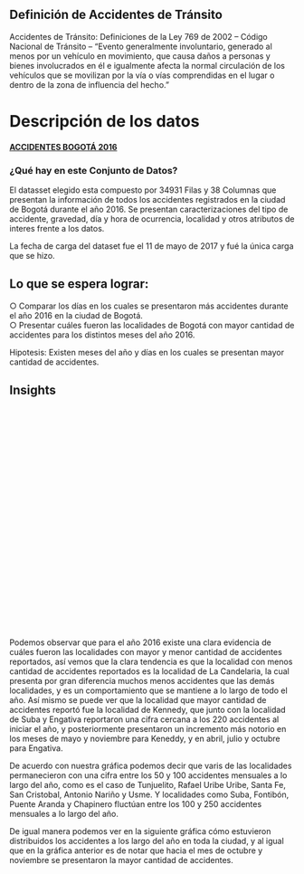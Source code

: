 
## Definición de Accidentes de Tránsito

Accidentes de Tránsito: Definiciones de la Ley 769 de 2002 – Código Nacional de Tránsito
– “Evento generalmente involuntario, generado al menos por un vehículo en movimiento, que causa daños a personas y bienes involucrados en él e igualmente afecta la normal
circulación de los vehículos que se movilizan por la vía o vías comprendidas en el lugar o dentro de la zona de influencia del hecho.”

# Descripción de los datos

#### [ACCIDENTES BOGOTÁ 2016](https://www.datos.gov.co/Transporte/2016-ACCIDENTES-DE-TR-NSITO-BOGOT-/79fi-zm8c)

### ¿Qué hay en este Conjunto de Datos?
El datasset elegido esta compuesto por 34931 Filas y 38 Columnas que presentan la información de todos los accidentes registrados en la ciudad de Bogotá durante el año 2016.  Se presentan caracterizaciones del tipo de accidente, gravedad, día y hora de ocurrencia, localidad y otros atributos de interes frente a los datos. 

La fecha de carga del dataset fue el 11 de mayo de 2017 y fué la única carga que se hizo.

## Lo que se espera lograr:
○ Comparar los días en los cuales se presentaron más accidentes durante el año 2016 en la ciudad de Bogotá.</br>
○ Presentar cuáles fueron las localidades de Bogotá con mayor cantidad de accidentes para los distintos meses del año 2016.</br>

Hipotesis: Existen meses del año y días en los cuales se presentan mayor cantidad de accidentes.

## Insights


<html lang="en">
<meta charset="utf-8">
<style>

.axis--x path {
  display: none;
}

.line {
  fill: none;
  stroke: steelblue;
  stroke-width: 1.5px;
}

 circle {
    fill: white;
    stroke: #ed1e79; 
    stroke-width: 3;
}
.tooltip {
    background: none repeat scroll 0 0 #ed1e79;
    border: 0 solid #ffffff;
    border-radius: 8px;
    color: #ffffff;
    font: 12px sans-serif;
    height: 38px;
    padding: 2px;
    pointer-events: none;
    position: absolute;
    text-align: center;
    width: 90px;
}

</style>
<svg width="640" height="500"></svg>
<script src="//d3js.org/d3.v4.min.js"></script>
<script>

// definición de la variable que contendra el elemneto SVG y sus dimensiones
var svg = d3.select("svg"),
// configuración de las dimensiones y márgenes del gráfico
    margin = {top: 20, right: 80, bottom: 30, left: 50},
    width = svg.attr("width") - margin.left - margin.right,
    height = svg.attr("height") - margin.top - margin.bottom,
    // creación del elemento de tipo svg  (g)
    g = svg.append("g").attr("transform", "translate(" + margin.left + "," + margin.top + ")");

// definición del tipo de dato asociado al mes 
var parseTime = d3.timeParse("%m %Y");

// definición de las escalas
var x = d3.scaleTime().range([0, width]), // escala de tiempo
    y = d3.scaleLinear().range([height, 0]), // escala lineal
    z = d3.scaleOrdinal(d3.schemeCategory10); // rango de colores  usar

  // definición de nombres en español }  
  var es_ES = {
        "decimal": ",",
        "thousands": ".",
        "grouping": [3],
        "currency": ["€", ""],
        "dateTime": "%a %b %e %X %Y",
        "date": "%d/%m/%Y",
        "time": "%H:%M:%S",
        "periods": ["AM", "PM"],
        "days": ["Domingo", "Lunes", "Martes", "Miércoles", "Jueves", "Viernes", "Sábado"],
        "shortDays": ["Dom", "Lun", "Mar", "Mi", "Jue", "Vie", "Sab"],
        "months": ["Enero", "Febrero", "Marzo", "Abril", "Mayo", "Junio", "Julio", "Agosto", "Septiembre", "Octubre", "Noviembre", "Diciembre"],
        "shortMonths": ["Ene", "Feb", "Mar", "Abr", "May", "Jun", "Jul", "Ago", "Sep", "Oct", "Nov", "Dic"]
    };

    var ES = d3.timeFormatLocale(es_ES);
// tipo de linea a utilizar en el gráfico y caracterización de los atributos mes y cantidad de accidentes.
var line = d3.line()
    .curve(d3.curveBasis) // tipo de línea
    .x(function(d) { return x(d.MES); })
    .y(function(d) { return y(d.accidentes); });

// lectura de los datos desde archivo .tsv
d3.tsv("accidentes_localidad_MES.tsv", type, function(error, data) {
  if (error) throw error;

// definición de la variable que establece las líneas a pintar, para nuestro caso las localidades
  var localidades = data.columns.slice(1).map(function(id) {
    return {
      id: id,
      values: data.map(function(d) {
        return {MES : d.MES , accidentes : d[id]}; }) }; // cantidad de accidentes por localidad para cada mes
  });

  // definición del dominio para el eje de las x, dado por los meses en términos de línea de tiempo
  x.domain(d3.extent(data, function(d) { return d.MES; }));
  // definición del dominio para el eje de las y, dado por las localidades 
  // devuelve la cantidad de accidentes por localidad por cada mes
  y.domain([
    d3.min(localidades, function(c) { return d3.min(c.values, function(d) { return d.accidentes; }); }),
    d3.max(localidades, function(c) { return d3.max(c.values, function(d) { return d.accidentes; }); })
  ]);
  // definición del dominio de las Z el cual nos da el dato para la línea
  z.domain(localidades.map(function(c) { return c.id; }));

  // eje x
  g.append("g")
      .attr("class", "axis axis--x")
      .attr("transform", "translate(0," + height + ")")
      .call(d3.axisBottom(x));

  // eje y, el rango esta dado por los valores mínimo y máximo de la cantidad de accidentes por mes por localidad
  g.append("g")
      .attr("class", "axis axis--y")
      .call(d3.axisLeft(y))
    .append("text")
      .attr("transform", "rotate(-90)")
      .attr("y", 3)
      .attr("dy", "0.71em")
      .attr("fill", "#000")
      .text("Accidentes");
  
  // variable con nombres de localidades para ser pintadas 
  var local = g.selectAll(".local")
    .data(localidades)
    .enter().append("g")
      .attr("class", "local");
  
  // path de lineas por localidad con datos de cantidad de accidentes
  local.append("path")
      .attr("class", "line")
      .attr("d", function(d) { return line(d.values); })
      .style("stroke", function(d) { return z(d.id); });
  
  // texto de las líneas
  local.append("text")
      .datum(function(d) { return {id: d.id, value: d.values[d.values.length - 1]}; })
      .attr("transform", function(d) { return "translate(" + x(d.value.MES) + "," + y(d.value.accidentes) + ")"; })
      .attr("x", 1.5)
      .attr("dy", "0.35em")
      .style("font", "8px sans-serif")
      .text(function(d) { return d.id; });

  svg.selectAll("g.dot")
        .data(data)
        .enter().append("g")
        .attr("class", "dot")
        .selectAll("circle")
        .data(function(d) { return d.values; })
        .enter().append("circle")
        .attr("r", 5)
        .attr("cx", function(d,i) {  return x(d.MES); })
        .attr("cy", function(d,i) { return y(d.value.accidentes); })

// Tooltip stuff after this
      .on("mouseover", function(d) {              // when the mouse goes over a circle, do the following
      div.transition()                  // declare the transition properties to bring fade-in div
        .duration(200)                  // it shall take 200ms
        .style("opacity", .9);              // and go all the way to an opacity of .9
      div .html(d.localidades + "<br/>" + d.MES + "<br/>"  + d.value.accidentes)  // add the text of the tooltip as html 
        .style("left", (d3.event.pageX) + "px")     // move it in the x direction 
        .style("top", (d3.event.pageY - 28) + "px");  // move it in the y direction
      })                          // 
    .on("mouseout", function(d) {             // when the mouse leaves a circle, do the following
      div.transition()                  // declare the transition properties to fade-out the div
        .duration(500)                  // it shall take 500ms
        .style("opacity", 0);             // and go all the way to an opacity of nil
    });   

});

function type(d, _, columns) {
  d.MES  = parseTime(d.MES);
  for (var i = 1, n = columns.length, c; i < n; ++i) d[c = columns[i]] = +d[c];
  return d;
}

</script>
</html>


Podemos observar que para el año 2016 existe una clara evidencia de cuáles fueron las localidades con mayor y menor cantidad de accidentes reportados, así vemos que la clara tendencia es que la localidad con menos cantidad de accidentes reportados es la localidad de La Candelaria, la cual presenta por gran diferencia muchos menos accidentes que las demás localidades, y es un comportamiento que se mantiene a lo largo de todo el año.   Así mismo se puede ver que la localidad que mayor cantidad de accidentes reportó fue la localidad de Kennedy, que junto con la localidad de Suba y Engativa reportaron una cifra cercana a los 220 accidentes al iniciar el año, y posteriormente presentaron un incremento más notorio en los meses de mayo y noviembre para Keneddy, y en abril, julio y octubre para Engativa.   

De acuerdo con nuestra gráfica podemos decir que varis de las localidades permanecieron con una cifra entre los 50 y 100 accidentes mensuales a lo largo del año, como es el caso de Tunjuelito, Rafael Uribe Uribe, Santa Fe, San Cristobal, Antonio Nariño y Usme. Y localidades como Suba, Fontibón, Puente Aranda y Chapinero fluctúan entre los 100 y 250 accidentes mensuales a lo largo del año. 

De igual manera podemos ver en la siguiente gráfica cómo estuvieron distribuidos los accidentes a los largo del año en toda la ciudad, y al igual que en la gráfica anterior es de notar que hacia el mes de octubre y noviembre se presentaron la mayor cantidad de accidentes. 

<style>
#calendar {
  margin: 20px;
}
.month {
  margin-right: 8px;
}
.month-name {
  font-size: 85%;
  fill: #777;
  font-family: Arial, Helvetica;
}
.day.hover {
  stroke: #6d6E70;
  stroke-width: 2;
}
.day.focus {
  stroke: #ffff33;
  stroke-width: 2;
}
</style>
<body>

<div id="calendar"></div>

<script src="//d3js.org/d3.v4.min.js"></script>
<script src="https://d3js.org/d3-scale-chromatic.v1.min.js"></script>
<script>

function drawCalendar(dateData){

  var weeksInMonth = function(month){
    var m = d3.timeMonth.floor(month)
    return d3.timeWeeks(d3.timeWeek.floor(m), d3.timeMonth.offset(m,1)).length;
  }

// elegir las fechas mínimas y máximas a mstrar en el calendario de acuerdo con los datos
  var minDate = d3.min(dateData, function(d) { return new Date(d.Fecha) })
  var maxDate = d3.max(dateData, function(d) { return new Date(d.Fecha) })

//dimensiones de las celdas
  var cellMargin = 2,
      cellSize = 20;

  var es_ES = {
        "decimal": ",",
        "thousands": ".",
        "grouping": [3],
        "currency": ["€", ""],
        "dateTime": "%a %b %e %X %Y",
        "date": "%d/%m/%Y",
        "time": "%H:%M:%S",
        "periods": ["AM", "PM"],
        "days": ["Domingo", "Lunes", "Martes", "Miércoles", "Jueves", "Viernes", "Sábado"],
        "shortDays": ["Dom", "Lun", "Mar", "Mi", "Jue", "Vie", "Sab"],
        "months": ["Enero", "Febrero", "Marzo", "Abril", "Mayo", "Junio", "Julio", "Agosto", "Septiembre", "Octubre", "Noviembre", "Diciembre"],
        "shortMonths": ["Ene", "Feb", "Mar", "Abr", "May", "Jun", "Jul", "Ago", "Sep", "Oct", "Nov", "Dic"]
    };

    var ES = d3.timeFormatLocale(es_ES);
 
//formato de variables
  var day = d3.timeFormat("%w"),
      week = d3.timeFormat("%U"),
      format = d3.timeFormat("%d-%m-%Y"),
      titleFormat = d3.utcFormat("%a, %d-%b");
      monthName = d3.timeFormat("%B"), // Fotmato del nombre del mes
      months= d3.timeMonth.range(d3.timeMonth.floor(minDate), maxDate);

  var svg = d3.select("#calendar").selectAll("svg")
    .data(months)
    .enter().append("svg")
    .attr("class", "month")
    .attr("height", ((cellSize * 7) + (cellMargin * 8) + 20) ) 
    .attr("width", function(d) {
      var columns = weeksInMonth(d);
      return ((cellSize * columns) + (cellMargin * (columns + 1)));
    })
    .append("g")

// definición de calendario
  svg.append("text")
    .attr("class", "month-name")
    .attr("y", (cellSize * 7) + (cellMargin * 8) + 15 )
    .attr("x", function(d) {
      var columns = weeksInMonth(d);
      return (((cellSize * columns) + (cellMargin * (columns + 1))) / 2);
    })
    .attr("text-anchor", "middle")
    .text(function(d) { return monthName(d); })

  var rect = svg.selectAll("rect.day")
    .data(function(d, i) { return d3.timeDays(d, new Date(d.getFullYear(), d.getMonth()+1, 1)); })
    .enter().append("rect")
    .attr("class", "day")
    .attr("width", cellSize)
    .attr("height", cellSize)
    .attr("rx", 3).attr("ry", 3) // esquinas redondeadas
    .attr("fill", '#eaeaea') // relleno gris claro por defecto
    .attr("y", function(d) { return (day(d) * cellSize) + (day(d) * cellMargin) + cellMargin; })
    .attr("x", function(d) { return ((week(d) - week(new Date(d.getFullYear(),d.getMonth(),1))) * cellSize) + ((week(d) - week(new Date(d.getFullYear(),d.getMonth(),1))) * cellMargin) + cellMargin ; })
    .on("mouseover", function(d) {
      d3.select(this).classed('hover', true);
    })
    .on("mouseout", function(d) {
      d3.select(this).classed('hover', false);
    })
    .datum(format);

  rect.append("title")
    .text(function(d) { return titleFormat(new Date(d)); });

  var lookup = d3.nest()
    .key(function(d) { return d.Fecha; })
    .rollup(function(leaves) {
      return d3.sum(leaves, function(d){ return parseInt(d.Total); });
    })
    .object(dateData);

  var scale = d3.scaleLinear()
    .domain(d3.extent(dateData, function(d) { return parseInt(d.Total); }))
    .range([0,1]); // Rango de colores

  rect.filter(function(d) { return d in lookup; })
    .style("fill", function(d) { return d3.interpolatePuBu(scale(lookup[d])); })
    .select("title")
    .text(function(d) { return titleFormat(new Date(d)) + ":  " + lookup[d]; });

}

// carga del archivo en formato csv
d3.csv("accidentes_diarios_bogota.csv", function(response){
  drawCalendar(response);
})

</script>
